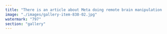 ```yaml
---
title: "There is an article about Meta doing remote brain manipulation to help China on BBC<br /><br />https://lnkd.in/edrm78W9<br /><br />Find my whistleblowing in comment about X"
image: "./images/gallery-item-838-02.jpg"
watermark: "797"
section: "gallery"
---
```

